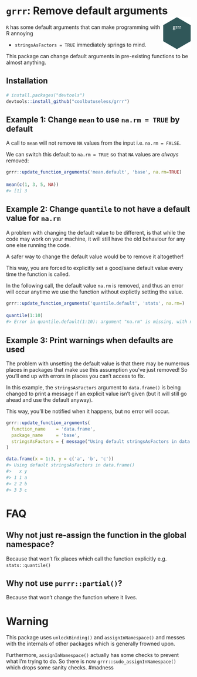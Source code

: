 <!-- README.md is generated from README.Rmd. Please edit that file -->

# `grrr`: Remove default arguments <img src="man/figures/grrr.png" width = "15%" align="right"/>

`R` has some default arguments that can make programming with R annoying
- `stringsAsFactors = TRUE` immediately springs to mind.

This package can change default arguments in pre-existing functions to
be almost anything.

## Installation

``` r
# install.packages("devtools")
devtools::install_github("coolbutuseless/grrr")
```

## Example 1: Change `mean` to use `na.rm = TRUE` by default

A call to `mean` will not remove `NA` values from the input i.e. `na.rm
= FALSE`.

We can switch this default to `na.rm = TRUE` so that `NA` values are
*always* removed:

``` r
grrr::update_function_arguments('mean.default', 'base', na.rm=TRUE)

mean(c(1, 3, 5, NA))
#> [1] 3
```

## Example 2: Change `quantile` to not have a default value for `na.rm`

A problem with changing the default value to be different, is that while
the code may work on your machine, it will still have the old behaviour
for any one else running the code.

A safer way to change the default value would be to remove it
altogether\!

This way, you are forced to explicitly set a good/sane default value
every time the function is called.

In the following call, the default value `na.rm` is removed, and thus an
error will occur anytime we use the function without explictly setting
the value.

``` r
grrr::update_function_arguments('quantile.default', 'stats', na.rm=)

quantile(1:10)
#> Error in quantile.default(1:10): argument "na.rm" is missing, with no default
```

## Example 3: Print warnings when defaults are used

The problem with unsetting the default value is that there may be
numerous places in packages that make use this assumption you’ve just
removed\! So you’ll end up with errors in places you can’t access to
fix.

In this example, the `stringsAsFactors` argument to `data.frame()` is
being changed to print a message if an explicit value isn’t given (but
it will still go ahead and use the default anyway).

This way, you’ll be notified when it happens, but no error will occur.

``` r
grrr::update_function_arguments(
  function_name    = 'data.frame', 
  package_name     = 'base', 
  stringsAsFactors = { message("Using default stringsAsFactors in data.frame()"); default.stringsAsFactors() } 
)
```

``` r
data.frame(x = 1:3, y = c('a', 'b', 'c'))
#> Using default stringsAsFactors in data.frame()
#>   x y
#> 1 1 a
#> 2 2 b
#> 3 3 c
```

# FAQ

## Why not just re-assign the function in the global namespace?

Because that won’t fix places which call the function explicitly e.g.
`stats::quantile()`

## Why not use `purrr::partial()`?

Because that won’t change the function where it lives.

# Warning

This package uses `unlockBinding()` and `assignInNamespace()` and messes
with the internals of other packages which is generally frowned upon.

Furthermore, `assignInNamespace()` actually has some checks to prevent
what I’m trying to do. So there is now `grrr::sudo_assignInNamespace()`
which drops some sanity checks. \#madness
